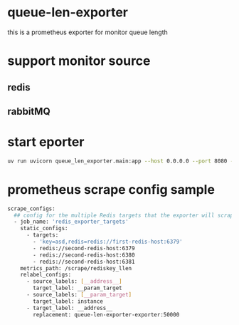 # queue-len-exporter
this is a prometheus exporter for monitor queue length  

# support monitor source
## redis

## rabbitMQ

# start eporter

```bash
uv run uvicorn queue_len_exporter.main:app --host 0.0.0.0 --port 8080 --reload
```

# prometheus scrape config sample

```bash
scrape_configs:
  ## config for the multiple Redis targets that the exporter will scrape
  - job_name: 'redis_exporter_targets'
    static_configs:
      - targets:
        - 'key=asd,redis=redis://first-redis-host:6379'
        - redis://second-redis-host:6379
        - redis://second-redis-host:6380
        - redis://second-redis-host:6381
    metrics_path: /scrape/rediskey_llen
    relabel_configs:
      - source_labels: [__address__]
        target_label: __param_target
      - source_labels: [__param_target]
        target_label: instance
      - target_label: __address__
        replacement: queue-len-exporter-exporter:50000
```